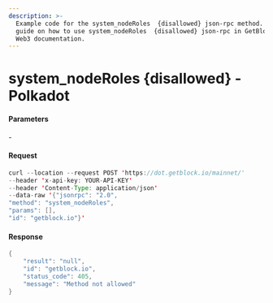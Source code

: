 ```yaml
---
description: >-
  Example code for the system_nodeRoles  {disallowed} json-rpc method. Сomplete
  guide on how to use system_nodeRoles  {disallowed} json-rpc in GetBlock.io
  Web3 documentation.
---
```


# system\_nodeRoles {disallowed} - Polkadot

#### Parameters

\-

#### Request

```java
curl --location --request POST 'https://dot.getblock.io/mainnet/' 
--header 'x-api-key: YOUR-API-KEY' 
--header 'Content-Type: application/json' 
--data-raw '{"jsonrpc": "2.0",
"method": "system_nodeRoles",
"params": [],
"id": "getblock.io"}'
```

#### Response

```java
{
    "result": "null",
    "id": "getblock.io",
    "status_code": 405,
    "message": "Method not allowed"
}
```
